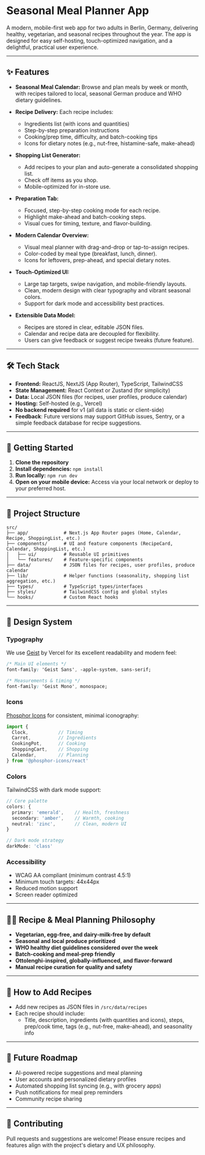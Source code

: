 # Seasonal Meal Planner App

A modern, mobile-first web app for two adults in Berlin, Germany, delivering healthy, vegetarian, and seasonal recipes throughout the year. The app is designed for easy self-hosting, touch-optimized navigation, and a delightful, practical user experience.

---

## ✨ Features

- **Seasonal Meal Calendar:**
  Browse and plan meals by week or month, with recipes tailored to local, seasonal German produce and WHO dietary guidelines.

- **Recipe Delivery:**
  Each recipe includes:
  - Ingredients list (with icons and quantities)
  - Step-by-step preparation instructions
  - Cooking/prep time, difficulty, and batch-cooking tips
  - Icons for dietary notes (e.g., nut-free, histamine-safe, make-ahead)

- **Shopping List Generator:**
  - Add recipes to your plan and auto-generate a consolidated shopping list.
  - Check off items as you shop.
  - Mobile-optimized for in-store use.

- **Preparation Tab:**
  - Focused, step-by-step cooking mode for each recipe.
  - Highlight make-ahead and batch-cooking steps.
  - Visual cues for timing, texture, and flavor-building.

- **Modern Calendar Overview:**
  - Visual meal planner with drag-and-drop or tap-to-assign recipes.
  - Color-coded by meal type (breakfast, lunch, dinner).
  - Icons for leftovers, prep-ahead, and special dietary notes.

- **Touch-Optimized UI:**
  - Large tap targets, swipe navigation, and mobile-friendly layouts.
  - Clean, modern design with clear typography and vibrant seasonal colors.
  - Support for dark mode and accessibility best practices.

- **Extensible Data Model:**
  - Recipes are stored in clear, editable JSON files.
  - Calendar and recipe data are decoupled for flexibility.
  - Users can give feedback or suggest recipe tweaks (future feature).

---

## 🛠️ Tech Stack

- **Frontend:** ReactJS, NextJS (App Router), TypeScript, TailwindCSS
- **State Management:** React Context or Zustand (for simplicity)
- **Data:** Local JSON files (for recipes, user profiles, produce calendar)
- **Hosting:** Self-hosted (e.g., Vercel)
- **No backend required** for v1 (all data is static or client-side)
- **Feedback**: Future versions may support GitHub issues, Sentry, or a simple feedback database for recipe suggestions.

---

## 🚀 Getting Started

1. **Clone the repository**
2. **Install dependencies:**
   `npm install`
3. **Run locally:**
   `npm run dev`
4. **Open on your mobile device:**
   Access via your local network or deploy to your preferred host.

---

## 📁 Project Structure

```
src/
├── app/             # Next.js App Router pages (Home, Calendar, Recipe, ShoppingList, etc.)
├── components/      # UI and feature components (RecipeCard, Calendar, ShoppingList, etc.)
│   ├── ui/          # Reusable UI primitives
│   └── features/    # Feature-specific components
├── data/            # JSON files for recipes, user profiles, produce calendar
├── lib/             # Helper functions (seasonality, shopping list aggregation, etc.)
├── types/           # TypeScript types/interfaces
├── styles/          # TailwindCSS config and global styles
└── hooks/           # Custom React hooks
```

---

## 🎨 Design System

### Typography
We use [Geist](https://vercel.com/font) by Vercel for its excellent readability and modern feel:
```css
/* Main UI elements */
font-family: 'Geist Sans', -apple-system, sans-serif;

/* Measurements & timing */
font-family: 'Geist Mono', monospace;
```

### Icons
[Phosphor Icons](https://phosphoricons.com) for consistent, minimal iconography:
```typescript
import {
  Clock,           // Timing
  Carrot,          // Ingredients
  CookingPot,      // Cooking
  ShoppingCart,    // Shopping
  Calendar,        // Planning
} from '@phosphor-icons/react'
```

### Colors
TailwindCSS with dark mode support:
```typescript
// Core palette
colors: {
  primary: 'emerald',    // Health, freshness
  secondary: 'amber',    // Warmth, cooking
  neutral: 'zinc',       // Clean, modern UI
}

// Dark mode strategy
darkMode: 'class'
```

### Accessibility
- WCAG AA compliant (minimum contrast 4.5:1)
- Minimum touch targets: 44x44px
- Reduced motion support
- Screen reader optimized

---

## 🧑‍🍳 Recipe & Meal Planning Philosophy

- **Vegetarian, egg-free, and dairy-milk-free by default**
- **Seasonal and local produce prioritized**
- **WHO healthy diet guidelines considered over the week**
- **Batch-cooking and meal-prep friendly**
- **Ottolenghi-inspired, globally-influenced, and flavor-forward**
- **Manual recipe curation for quality and safety**

---

## 🛒 How to Add Recipes

- Add new recipes as JSON files in `/src/data/recipes`
- Each recipe should include:
  - Title, description, ingredients (with quantities and icons), steps, prep/cook time, tags (e.g., nut-free, make-ahead), and seasonality info

---

## 📅 Future Roadmap

- AI-powered recipe suggestions and meal planning
- User accounts and personalized dietary profiles
- Automated shopping list syncing (e.g., with grocery apps)
- Push notifications for meal prep reminders
- Community recipe sharing

---

## 🤝 Contributing

Pull requests and suggestions are welcome! Please ensure recipes and features align with the project's dietary and UX philosophy.